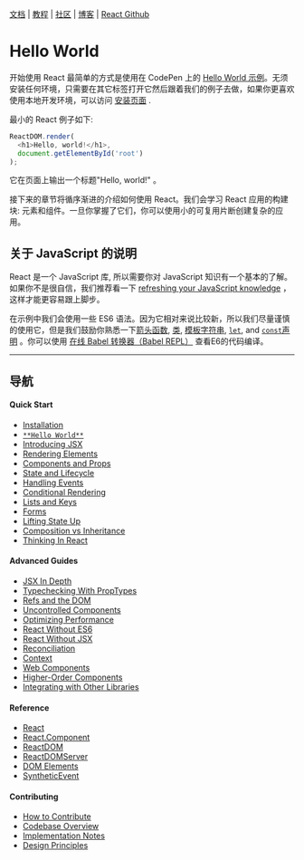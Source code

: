 [文档](docs/hello-world.md) | [教程](tutorial/tutorial.md) | [社区](community/support.md) | [博客](_posts/2017/04/07/react-v15.5.0.md) | [React Github](https://facebook.github.io/react/)


# Hello World

开始使用 React 最简单的方式是使用在 CodePen 上的 [ Hello World 示例](http://codepen.io/gaearon/pen/ZpvBNJ?editors=0010)。无须安装任何环境，只需要在其它标签打开它然后跟着我们的例子去做，如果你更喜欢使用本地开发环境，可以访问 [安装页面](/cn/docs/installation.md) .

最小的 React 例子如下:


```js
ReactDOM.render(
  <h1>Hello, world!</h1>,
  document.getElementById('root')
);
```
它在页面上输出一个标题"Hello, world!" 。

接下来的章节将循序渐进的介绍如何使用 React。我们会学习 React 应用的构建块: 元素和组件。一旦你掌握了它们，你可以使用小的可复用片断创建复杂的应用。

## 关于 JavaScript 的说明

React 是一个 JavaScript 库, 所以需要你对 JavaScript 知识有一个基本的了解。如果你不是很自信，我们推荐看一下 [refreshing your JavaScript knowledge](https://developer.mozilla.org/en-US/docs/Web/JavaScript/A_re-introduction_to_JavaScript) ，这样才能更容易跟上脚步。

在示例中我们会使用一些 ES6 语法。因为它相对来说比较新，所以我们尽量谨慎的使用它，但是我们鼓励你熟悉一下[箭头函数](https://developer.mozilla.org/en-US/docs/Web/JavaScript/Reference/Functions/Arrow_functions), [类](https://developer.mozilla.org/en-US/docs/Web/JavaScript/Reference/Classes), [模板字符串](https://developer.mozilla.org/en/docs/Web/JavaScript/Reference/Template_literals), [`let`](https://developer.mozilla.org/en-US/docs/Web/JavaScript/Reference/Statements/let), and [`const`声明](https://developer.mozilla.org/en-US/docs/Web/JavaScript/Reference/Statements/const) 。你可以使用 [在线 Babel 转换器（Babel REPL）](http://babeljs.io/repl/#?babili=false&evaluate=true&lineWrap=false&presets=es2015%2Creact&experimental=false&loose=false&spec=false&code=const%20element%20%3D%20%3Ch1%3EHello%2C%20world!%3C%2Fh1%3E%3B%0Aconst%20container%20%3D%20document.getElementById('root')%3B%0AReactDOM.render(element%2C%20container)%3B%0A) 查看E6的代码编译。


---

## 导航

#### Quick Start

* [Installation](/cn/docs/installation.md)
* [`**Hello World**`](/cn/docs/hello-world.md")
* [Introducing JSX](/cn/docs/introducing-jsx.md)
* [Rendering Elements](/cn/docs/rendering-elements.md)
* [Components and Props](/cn/docs/components-and-props.md)
* [State and Lifecycle](/cn/docs/state-and-lifecycle.md)
* [Handling Events](/cn/docs/handling-events.md)
* [Conditional Rendering](/cn/docs/conditional-rendering.md)
* [Lists and Keys](/cn/docs/lists-and-keys.md)
* [Forms](/cn/docs/forms.md)
* [Lifting State Up](/cn/docs/lifting-state-up.md)
* [Composition vs Inheritance](/cn/docs/composition-vs-inheritance.md)
* [Thinking In React](/cn/docs/thinking-in-react.md)

#### Advanced Guides

* [JSX In Depth](/cn/docs/jsx-in-depth.md)
* [Typechecking With PropTypes](/cn/docs/typechecking-with-proptypes.md)
* [Refs and the DOM](/cn/docs/refs-and-the-dom.md)
* [Uncontrolled Components](/cn/docs/uncontrolled-components.md)
* [Optimizing Performance](/cn/docs/optimizing-performance.md)
* [React Without ES6](/cn/docs/react-without-es6.md)
* [React Without JSX](/cn/docs/react-without-jsx.md)
* [Reconciliation](/cn/docs/reconciliation.md)
* [Context](/cn/docs/context.md)
* [Web Components](/cn/docs/web-components.md)
* [Higher-Order Components](/cn/docs/higher-order-components.md)
* [Integrating with Other Libraries](/cn/docs/integrating-with-other-libraries.md)

#### Reference

* [React](/cn/docs/react-api.md)
* [React.Component](/cn/docs/react-component.md)
* [ReactDOM](/cn/docs/react-dom.md)
* [ReactDOMServer](/cn/docs/react-dom-server.md)
* [DOM Elements](/cn/docs/dom-elements.md)
* [SyntheticEvent](/cn/docs/events.md)

#### Contributing

* [How to Contribute](/cn/contributing/how-to-contribute.md)
* [Codebase Overview](/cn/contributing/codebase-overview.md)
* [Implementation Notes](/cn/contributing/implementation-notes.md)
* [Design Principles](/cn/contributing/design-principles.md)

